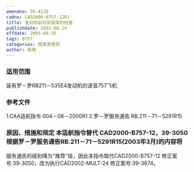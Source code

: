 ```yaml
---
amendno: 39-4120
cadno: CAD2000-B757-12R1
title: 发动机前后安装架的检查
publishdate: 2003-08-14
effdate: 2003-08-16
tags: B757
categories: 西南管理局
author: 杨爽
---
```


### 适用范围 
装有罗－罗RB211－535E4发动机的波音757飞机

<!--more-->
### 参考文件
1.CAA适航指令 004－08－2000R1 
2.罗－罗服务通告 RB.211－71－5291R15

### 原因、措施和规定 本适航指令替代 CAD2000-B757-12，39-3050根据罗－罗服务通告RB.211－71－5291R15(2003年3月)的内容将
服务通告的级别降为"推荐"级，因此本指令取代CAD2000-B757-12 修正案号:39-3050，改为执行CAD2002-MULT-24 修正案号:39-3674。
